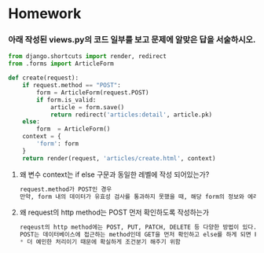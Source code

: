 # Homework

### 아래 작성된 views.py의 코드 일부를 보고 문제에 알맞은 답을 서술하시오.

```python
from django.shortcuts import render, redirect
from .forms import ArticleForm

def create(request):
    if request.method == "POST":
        form = ArticleForm(request.POST)
        if form.is_valid:
            article = form.save()
            return redirect('articles:detail', article.pk)
    else:
        form  = ArticleForm()
    context = {
        'form': form
    }
    return render(request, 'articles/create.html', context)
```



1. 왜 변수 context는 if else 구문과 동일한 레벨에 작성 되어있는가? 

   ```python
   request.method가 POST인 경우 
   만약, form 내의 데이터가 유효성 검사를 통과하지 못했을 때, 해당 form의 정보와 에러를 포함하여 다시 articles/create.html로 렌더링 해주기 위함이다.
   ```

   

2. 왜 request의 http method는 POST 먼저 확인하도록 작성하는가

   ```python
   reqeust의 http method에는 POST, PUT, PATCH, DELETE 등 다양한 방법이 있다.
   POST는 데이터베이스에 접근하는 method인데 GET을 먼저 확인하고 else를 하게 되면 POST가 아닌 다른 method가 왔을때에도 데이터베이스에 접근될 수 있기 때문에 POST먼저 확인하게 된다.
   * 더 예민한 처리이기 때문에 확실하게 조건분기 해주기 위함
   ```

   